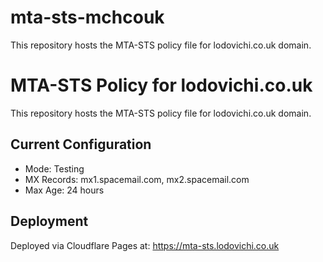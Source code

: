 # mta-sts-mchcouk
This repository hosts the MTA-STS policy file for lodovichi.co.uk domain.
# MTA-STS Policy for lodovichi.co.uk
This repository hosts the MTA-STS policy file for lodovichi.co.uk domain.

## Current Configuration
- Mode: Testing
- MX Records: mx1.spacemail.com, mx2.spacemail.com
- Max Age: 24 hours

## Deployment
Deployed via Cloudflare Pages at: https://mta-sts.lodovichi.co.uk
